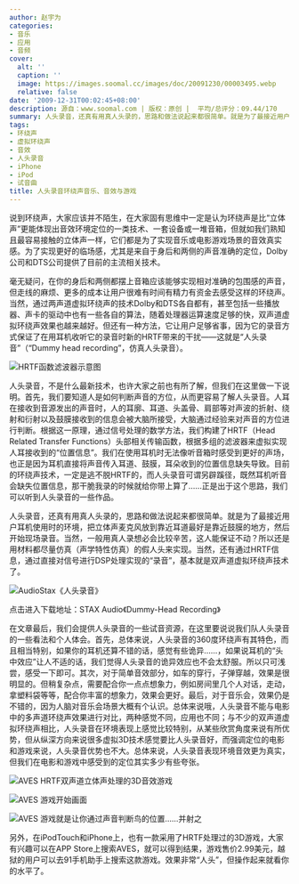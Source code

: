 ```yaml
---
author: 赵宇为
categories:
- 音乐
- 应用
- 音频
cover:
  alt: ''
  caption: ''
  image: https://images.soomal.cc/images/doc/20091230/00003495.webp
  relative: false
date: '2009-12-31T00:02:45+08:00'
description: 源自：www.soomal.com | 版权：原创 |  平均/总评分：09.44/170
summary: 人头录音，还真有用真人头录的，思路和做法说起来都很简单。就是为了最接近用户耳机使用时的环境，把立体声麦克风放到靠近耳道最好是靠近鼓膜的地方，然后开始现场录音，理论上是一种完美的高保真录音方案，可以实现360度环绕声效果。
tags:
- 环绕声
- 虚拟环绕声
- 音效
- 人头录音
- iPhone
- iPod
- 试音曲
title: 人头录音环绕声音乐、音效与游戏
---
```


说到环绕声，大家应该并不陌生，在大家固有思维中一定是认为环绕声是比“立体声”更能体现出音效环境定位的一类技术、一套设备或一堆音箱，但就如我们熟知且最容易接触的立体声一样，它们都是为了实现音乐或电影游戏场景的音效真实感。为了实现更好的临场感，尤其是来自于身后和两侧的声音准确的定位，Dolby公司和DTS公司提供了目前的主流相关技术。



毫无疑问，在你的身后和两侧都摆上音箱应该能够实现相对准确的包围感的声音，但走线的麻烦、更多的成本让用户很难有时间有精力有资金去感受这样的环绕声。当然，通过两声道虚拟环绕声的技术Dolby和DTS各自都有，甚至包括一些播放器、声卡的驱动中也有一些各自的算法，随着处理器运算速度足够的快，双声道虚拟环绕声效果也越来越好。但还有一种方法，它让用户足够省事，因为它的录音方式保证了在用耳机收听它的录音时新的HRTF带来的干扰――这就是“人头录音”（“Dummy head recording”，仿真人头录音）。



![HRTF函数滤波器示意图](https://images.soomal.cc/images/doc/20091230/00003496.webp)



人头录音，不是什么最新技术，也许大家之前也有所了解，但我们在这里做一下说明。首先，我们要知道人是如何判断声音的方位，从而更容易了解人头录音。人耳在接收到音源发出的声音时，人的耳廓、耳道、头盖骨、肩部等对声波的折射、绕射和衍射以及鼓膜接收到的信息会被大脑所接受，大脑通过经验来对声音的方位进行判断。根据这一原理，通过信号处理的数学方法，我们构建了HRTF（Head Related Transfer Functions）头部相关传输函数，根据多组的滤波器来虚拟实现人耳接收到的“位置信息”。我们在使用耳机时无法像听音箱时感受到更好的声场，也正是因为耳机直接将声音传入耳道、鼓膜，耳朵收到的位置信息缺失导致。目前的环绕声技术，一定是逃不脱HRTF的，而人头录音可谓另辟蹊径，既然耳机听音会缺失位置信息，那干脆我录的时候就给你带上算了……正是出于这个思路，我们可以听到人头录音的一些作品。



人头录音，还真有用真人头录的，思路和做法说起来都很简单。就是为了最接近用户耳机使用时的环境，把立体声麦克风放到靠近耳道最好是靠近鼓膜的地方，然后开始现场录音。当然，一般用真人录想必会比较辛苦，这人能保证不动？所以还是用材料都尽量仿真（声学特性仿真）的假人头来实现。当然，还有通过HRTF信息，通过直接对信号进行DSP处理实现的“录音”，基本就是双声道虚拟环绕声技术了。



![AudioStax《人头录音》](https://images.soomal.cc/images/doc/20091230/00003495.webp)



点击进入下载地址：STAX Audio《Dummy-Head Recording》



在文章最后，我们会提供人头录音的一些试音资源，在这里要说说我们队人头录音的一些看法和个人体会。首先，总体来说，人头录音的360度环绕声有其特色，而且相当特别，如果你的耳机还算不错的话，感觉有些诡异……，如果说耳机的“头中效应”让人不适的话，我们觉得人头录音的诡异效应也不会太舒服。所以只可浅尝，感受一下即可。其次，对于简单音效部分，如车的穿行，子弹穿越，效果是很明显的。但稍复杂点，需要配合你一点点想象力，例如房间里几个人对话，走动，拿塑料袋等等，配合你丰富的想象力，效果会更好。最后，对于音乐会，效果仍是不错的，因为人脑对音乐会场景大概有个认识。总体来说哦，人头录音不能与电影中的多声道环绕声效果进行对比，两种感觉不同，应用也不同；与不少的双声道虚拟环绕声相比，人头录音在环境表现上感觉比较特别，从某些欣赏角度来说有所优势，但从纵深方向来说很多虚拟3D技术感觉要比人头录音好，而强调定位的电影和游戏来说，人头录音优势也不大。总体来说，人头录音表现环境音效更为真实，但我们在电影和游戏中感受到的定位其实多少有些夸张。



![AVES HRTF双声道立体声处理的3D音效游戏](https://images.soomal.cc/images/doc/20091230/00003497.webp)



![AVES 游戏开始画面](https://images.soomal.cc/images/doc/20091230/00003498.webp)



![AVES 游戏就是让你通过声音判断鸟的位置……并射之](https://images.soomal.cc/images/doc/20091230/00003499.webp)



另外，在iPodTouch和iPhone上，也有一款采用了HRTF处理过的3D游戏，大家有兴趣可以在APP Store上搜索AVES，就可以得到结果，游戏售价2.99美元，越狱的用户可以去91手机助手上搜索这款游戏。效果非常“人头”，但操作起来就看你的水平了。